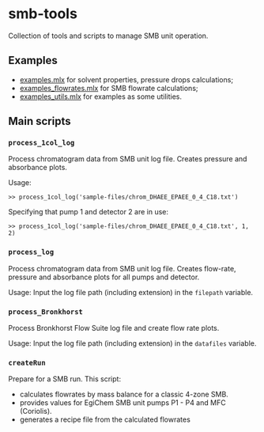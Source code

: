 # smb-tools

Collection of tools and scripts to manage SMB unit operation.


## Examples

- [examples.mlx](examples.mlx) for solvent properties, pressure drops calculations;
- [examples_flowrates.mlx](examples_flowrates.mlx) for SMB flowrate calculations;
- [examples_utils.mlx](examples_utils.mlx) for examples as some utilities.


## Main scripts

### `process_1col_log`

Process chromatogram data from SMB unit log file. Creates pressure and absorbance plots.

Usage:

```
>> process_1col_log('sample-files/chrom_DHAEE_EPAEE_0_4_C18.txt')
```

Specifying that pump 1 and detector 2 are in use:

```
>> process_1col_log('sample-files/chrom_DHAEE_EPAEE_0_4_C18.txt', 1, 2)
```


### `process_log`

Process chromatogram data from SMB unit log file. Creates flow-rate, pressure and absorbance plots for all pumps and detector.

Usage: Input the log file path (including extension) in the `filepath` variable.


### `process_Bronkhorst`

Process Bronkhorst Flow Suite log file and create flow rate plots.

Usage: Input the log file path (including extension) in the `datafiles` variable.


### `createRun`

Prepare for a SMB run. This script:
- calculates flowrates by mass balance for a classic 4-zone SMB. 
- provides values for EgiChem SMB unit pumps P1 - P4 and MFC (Coriolis).
- generates a recipe file from the calculated flowrates
